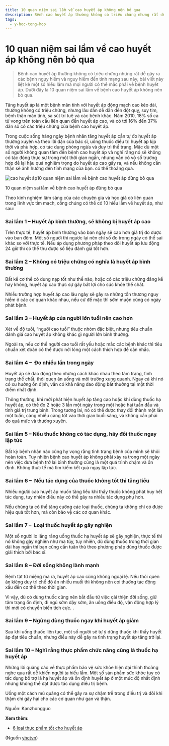 ```yaml
---
title: 10 quan niệm sai lầm về cao huyết áp không nên bỏ qua
description: Bệnh cao huyết áp thường không có triệu chứng nhưng rất dễ gây ra các bệnh nguy hiểm và nguy hiểm đến tính mạng sau này, bài viết này liệt kê một số hiểu lầm mà mọi người có thể mắc phải về bệnh huyết áp. Dưới đây là 10 quan niệm sai lầm về bệnh cao huyết áp không nên bỏ qua.
tags:
  - y-hoc-tong-hop
---
```


# 10 quan niệm sai lầm về cao huyết áp không nên bỏ qua 

> Bệnh cao huyết áp thường không có triệu chứng nhưng rất dễ gây ra các bệnh nguy hiểm và nguy hiểm đến tính mạng sau này, bài viết này liệt kê một số hiểu lầm mà mọi người có thể mắc phải về bệnh huyết áp. Dưới đây là 10 quan niệm sai lầm về bệnh cao huyết áp không nên bỏ qua.


Tăng huyết áp là một bệnh mãn tính với huyết áp động mạch cao kéo dài, thường không có triệu chứng, nhưng lâu dần dễ dẫn đến đột quỵ, suy tim, bệnh thận mãn tính, sa sút trí tuệ và các bệnh khác. Năm 2010, 18% số ca tử vong trên toàn cầu liên quan đến huyết áp cao, và có tới 16% đến 37% dân số có các triệu chứng của bệnh cao huyết áp.


Trong cuộc sống hàng ngày bệnh nhân tăng huyết áp cần tự đo huyết áp thường xuyên và theo lời dặn của bác sĩ, uống thuốc điều trị huyết áp kịp thời và phù hợp, có tác dụng phòng ngừa và duy trì thể trạng. Mặc dù một số người không quan tâm đến bệnh cao huyết áp và nghĩ rằng nó sẽ không có tác động thực sự trong một thời gian ngắn, nhưng vẫn có vô số trường hợp để lại hậu quả nghiêm trọng do huyết áp cao gây ra, và nếu không cẩn thận sẽ ảnh hưởng đến tính mạng của bạn. có thể thoáng qua.


![cao huyết áp](/imgs/yhctvn/cao-huyet-ap.jpg)10 quan niệm sai lầm về bệnh cao huyết áp đừng bỏ qua


10 quan niệm sai lầm về bệnh cao huyết áp đừng bỏ qua


Theo kinh nghiệm lâm sàng của các chuyên gia và học giả có liên quan trong lĩnh vực tim mạch, công chúng có thể có 10 hiểu lầm về huyết áp, như sau:


### Sai lầm 1 – Huyết áp bình thường, sẽ không bị huyết áp cao


Trên thực tế, huyết áp bình thường vào ban ngày sẽ cao hơn giá trị đo được vào ban đêm. Một số người thì ngược lại nên chỉ số đo trong ngày có thể sai khác so với thực tế. Nếu áp dụng phương pháp theo dõi huyết áp lưu động 24 giờ thì có thể thu được số liệu đánh giá tốt hơn.


### Sai lầm 2 – Không có triệu chứng có nghĩa là huyết áp bình thường


Bất kể cơ thể có dung nạp tốt như thế nào, hoặc có các triệu chứng đáng kể hay không, huyết áp cao thực sự gây bất lợi cho sức khỏe thể chất.





Nhiều trường hợp huyết áp cao lâu ngày sẽ gây ra những tổn thương nguy hiểm ở các cơ quan khác nhau, nếu cứ để mặc thì sớm muộn cũng có ngày phát bệnh.


### Sai lầm 3 – Huyết áp của người lớn tuổi nên cao hơn


Xét về độ tuổi, “người cao tuổi” thuộc nhóm đặc biệt, nhưng tiêu chuẩn đánh giá cao huyết áp không khác gì người lớn bình thường.


Ngoài ra, nếu cơ thể người cao tuổi rất yếu hoặc mắc các bệnh khác thì tiêu chuẩn xét đoán có thể được nới lỏng một cách thích hợp để cân nhắc.


### Sai lầm 4 –  Đo nhiều lần trong ngày


Huyết áp sẽ dao động theo những cách khác nhau theo tâm trạng, tình trạng thể chất, thói quen ăn uống và môi trường xung quanh. Ngay cả khi nó có xu hướng ổn định, vẫn có khả năng dao động bất thường tại một thời điểm nhất định.


Thông thường, khi mới phát hiện huyết áp tăng cao hoặc khi dùng thuốc hạ huyết áp, có thể đo 2 hoặc 3 lần một ngày trong một hoặc hai tuần đầu và tính giá trị trung bình. Trong tương lai, nó có thể được thay đổi thành một lần một tuần, càng nhiều càng tốt vào thời gian buổi sáng, và không cần phải đo quá mức và thường xuyên.


### Sai lầm 5 – Nếu thuốc không có tác dụng, hãy đổi thuốc ngay lập tức


Bất kỳ bệnh nhân nào cũng hy vọng rằng tình trạng bệnh của mình sẽ khỏi hoàn toàn. Tuy nhiên bệnh cao huyết áp không phải xảy ra trong một ngày nên việc đưa bệnh trở lại bình thường cũng là một quá trình chậm và ổn định. Không thực tế mà tìm kiếm kết quả ngay lập tức.


### Sai lầm 6 –  Nếu tác dụng của thuốc không tốt thì tăng liều


Nhiều người cao huyết áp muốn tăng liều khi thấy thuốc không phát huy hết tác dụng, tuy nhiên điều này có thể gây ra nhiều tác dụng phụ hơn.


Nếu chúng ta có thể tăng cường các loại thuốc, chúng ta không chỉ có được hiệu quả tốt hơn, mà còn bảo vệ các cơ quan khác.


### Sai lầm 7 –  Loại thuốc huyết áp gây nghiện


Một số người lo lắng rằng uống thuốc hạ huyết áp sẽ gây nghiện, thực tế thì nó không gây nghiện như ma túy, tuy nhiên, dù dùng thuốc trong thời gian dài hay ngắn thì bạn cũng cần tuân thủ theo phương pháp dùng thuốc được giải thích bởi bác sĩ.


### Sai lầm 8 – Đời sống không lành mạnh


Bệnh tật từ miệng mà ra, huyết áp cao cũng không ngoại lệ. Nếu thói quen ăn kiêng duy trì chế độ ăn nhiều muối thì không nên coi thường tác động xấu đến cơ thể theo thời gian.


Vì vậy, dù có dùng thuốc cũng nên bắt đầu từ việc cải thiện đời sống, giữ tâm trạng ổn định, đi ngủ sớm dậy sớm, ăn uống điều độ, vận động hợp lý thì mới có chuyển biến tích cực. .


### Sai lầm 9 – Ngừng dùng thuốc ngay khi huyết áp giảm


Sau khi uống thuốc liên tục, một số người sẽ tự ý dừng thuốc khi thấy huyết áp đạt tiêu chuẩn, nhưng điều này dễ gây ra tình trạng huyết áp tăng trở lại.


### Sai lầm 10 – Nghĩ rằng thực phẩm chức năng cũng là thuốc hạ huyết áp


Những lời quảng cáo về thực phẩm bảo vệ sức khỏe hiện đại thỉnh thoảng nghe qua rất dễ khiến người ta hiểu lầm. Một số sản phẩm sức khỏe tuy có tác dụng bổ trợ là hạ huyết áp và ổn định huyết áp ở một mức độ nhất định nhưng không thể đạt được tác dụng điều trị bệnh.


Uống một cách mù quáng có thể gây ra sự chậm trễ trong điều trị và đôi khi thậm chí gây hại cho các cơ quan như gan và thận.


Nguồn: Kanzhongguo


**Xem thêm:**


* [6 loại thực phẩm tốt cho huyết áp](/yhctvn/6-loai-thuc-pham-tot-cho-huyet-ap)

(Nguồn <a href="https://yhctvn.com/10-quan-niem-sai-lam-ve-cao-huyet-ap-khong-nen-bo-qua/" target="_blank">yhctvn</a>)
